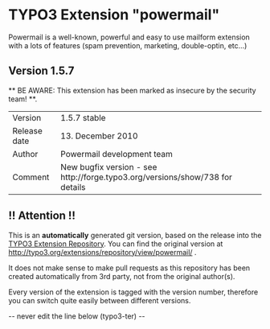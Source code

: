 # TYPO3 Extension "powermail"
Powermail is a well-known, powerful and easy to use mailform extension with a lots of features (spam prevention, marketing, double-optin, etc...)

## Version 1.5.7
** BE AWARE: This extension has been marked as insecure by the security team! **.



<table>
	<tr><td>Version</td><td>1.5.7 stable</td></tr>
	<tr><td>Release date</td><td>13. December 2010</td></tr>
	<tr><td>Author</td><td>Powermail development team</td></tr>
	<tr><td>Comment</td><td>New bugfix version - see http://forge.typo3.org/versions/show/738 for details</td></tr>
</table>

## !! Attention !!
This is an **automatically** generated git version, based on the release into the [TYPO3 Extension Repository](http://www.typo3.org/extensions/).
You can find the original version at http://typo3.org/extensions/repository/view/powermail/ .

It does not make sense to make pull requests as this repository has been created automatically from 3rd party, not from the original author(s).

Every version of the extension is tagged with the version number, therefore you can switch quite easily between different versions.


-- never edit the line below (typo3-ter) --